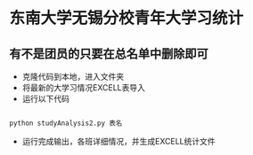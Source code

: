 # 东南大学无锡分校青年大学习统计
## 有不是团员的只要在总名单中删除即可
- 克隆代码到本地，进入文件夹
- 将最新的大学习情况EXCELL表导入
- 运行以下代码
```bash

python studyAnalysis2.py 表名
```
- 运行完成输出，各班详细情况，并生成EXCELL统计文件

